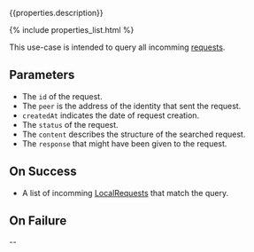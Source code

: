 {{properties.description}}

{% include properties_list.html %}

This use-case is intended to query all incomming [requests](/integrate/data-model-overview#request).

## Parameters 

- The `id` of the request.
- The `peer` is the address of the identity that sent the request.
- `createdAt` indicates the date of request creation.
- The `status` of the request.
- The `content` describes the structure of the searched request.
- The `response` that might have been given to the request.

## On Success

- A list of incomming [LocalRequests](/integrate/data-model-overview#localrequest) that match the query.

## On Failure

--

